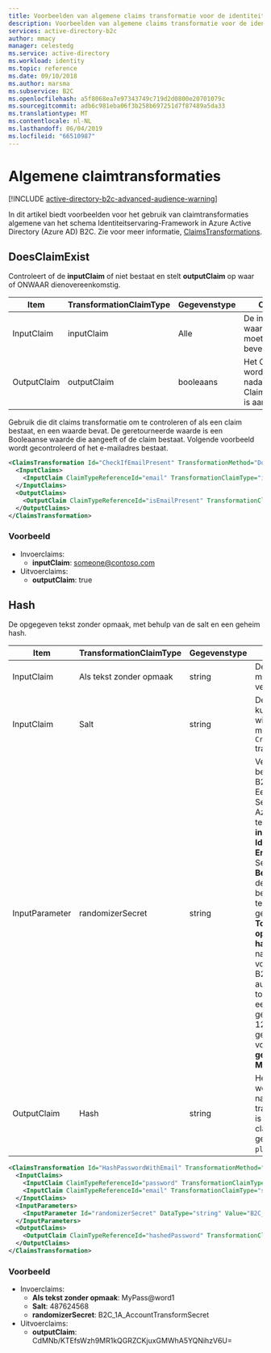 ```yaml
---
title: Voorbeelden van algemene claims transformatie voor de identiteit ervaring Framework-Schema van de Azure Active Directory B2C | Microsoft Docs
description: Voorbeelden van algemene claims transformatie voor de identiteit ervaring Framework-Schema van de Azure Active Directory B2C.
services: active-directory-b2c
author: mmacy
manager: celestedg
ms.service: active-directory
ms.workload: identity
ms.topic: reference
ms.date: 09/10/2018
ms.author: marsma
ms.subservice: B2C
ms.openlocfilehash: a5f8068ea7e97343749c719d2d0800e20701079c
ms.sourcegitcommit: adb6c981eba06f3b258b697251d7f87489a5da33
ms.translationtype: MT
ms.contentlocale: nl-NL
ms.lasthandoff: 06/04/2019
ms.locfileid: "66510987"
---
```

# <a name="general-claims-transformations"></a>Algemene claimtransformaties

[!INCLUDE [active-directory-b2c-advanced-audience-warning](../../includes/active-directory-b2c-advanced-audience-warning.md)]

In dit artikel biedt voorbeelden voor het gebruik van claimtransformaties algemene van het schema Identiteitservaring-Framework in Azure Active Directory (Azure AD) B2C. Zie voor meer informatie, [ClaimsTransformations](claimstransformations.md).

## <a name="doesclaimexist"></a>DoesClaimExist

Controleert of de **inputClaim** of niet bestaat en stelt **outputClaim** op waar of ONWAAR dienovereenkomstig.

| Item | TransformationClaimType | Gegevenstype | Opmerkingen |
| ---- | ----------------------- | --------- | ----- |
| InputClaim | inputClaim |Alle | De invoer claim waarvan het bestaan moet worden bevestigd. |
| OutputClaim | outputClaim | booleaans | Het ClaimType dat wordt gegenereerd nadat deze ClaimsTransformation is aangeroepen. |

Gebruik die dit claims transformatie om te controleren of als een claim bestaat, en een waarde bevat. De geretourneerde waarde is een Booleaanse waarde die aangeeft of de claim bestaat. Volgende voorbeeld wordt gecontroleerd of het e-mailadres bestaat.

```XML
<ClaimsTransformation Id="CheckIfEmailPresent" TransformationMethod="DoesClaimExist">
  <InputClaims>
    <InputClaim ClaimTypeReferenceId="email" TransformationClaimType="inputClaim" />
  </InputClaims>                    
  <OutputClaims>
    <OutputClaim ClaimTypeReferenceId="isEmailPresent" TransformationClaimType="outputClaim" />
  </OutputClaims>
</ClaimsTransformation>
```

### <a name="example"></a>Voorbeeld

- Invoerclaims:
  - **inputClaim**: someone@contoso.com
- Uitvoerclaims: 
    - **outputClaim**: true

## <a name="hash"></a>Hash

De opgegeven tekst zonder opmaak, met behulp van de salt en een geheim hash.

| Item | TransformationClaimType | Gegevenstype | Opmerkingen |
| ---- | ----------------------- | --------- | ----- |
| InputClaim | Als tekst zonder opmaak | string | De invoer claim moeten worden versleuteld |
| InputClaim | Salt | string | De salt-parameter. U kunt maken als een willekeurige waarde, met behulp van `CreateRandomString` transformatie claims. |
| InputParameter | randomizerSecret | string | Verwijst naar een bestaande Azure AD B2C **Beleidssleutels**. Een nieuwe maken: Selecteer in uw Azure AD B2C-tenant, **B2C-instellingen > Identity-Ervaringsframework**. Selecteer **Beleidssleutels** om de sleutels die beschikbaar in uw tenant zijn weer te geven. Selecteer **Toevoegen**. Voor **opties**, selecteer **handmatig**. Geef een naam (het voorvoegsel B2C_1A_ mogelijk automatisch worden toegevoegd.). Voer een geheim dat u gebruiken wilt, zoals 1234567890 het geheim in. Selecteer voor sleutelgebruik, **geheim**. Selecteer **Maken**. |
| OutputClaim | Hash | string | Het ClaimType dat wordt gegenereerd nadat deze transformatie claims is aangeroepen. De claim die is geconfigureerd in de `plaintext` inputClaim. |

```XML
<ClaimsTransformation Id="HashPasswordWithEmail" TransformationMethod="Hash">
  <InputClaims>
    <InputClaim ClaimTypeReferenceId="password" TransformationClaimType="plaintext" />
    <InputClaim ClaimTypeReferenceId="email" TransformationClaimType="salt" />
  </InputClaims>
  <InputParameters>
    <InputParameter Id="randomizerSecret" DataType="string" Value="B2C_1A_AccountTransformSecret" />
  </InputParameters>
  <OutputClaims>
    <OutputClaim ClaimTypeReferenceId="hashedPassword" TransformationClaimType="hash" />
  </OutputClaims>
</ClaimsTransformation>
```

### <a name="example"></a>Voorbeeld

- Invoerclaims:
    - **Als tekst zonder opmaak**: MyPass@word1
    - **Salt**: 487624568
    - **randomizerSecret**: B2C_1A_AccountTransformSecret
- Uitvoerclaims: 
    - **outputClaim**: CdMNb/KTEfsWzh9MR1kQGRZCKjuxGMWhA5YQNihzV6U=



